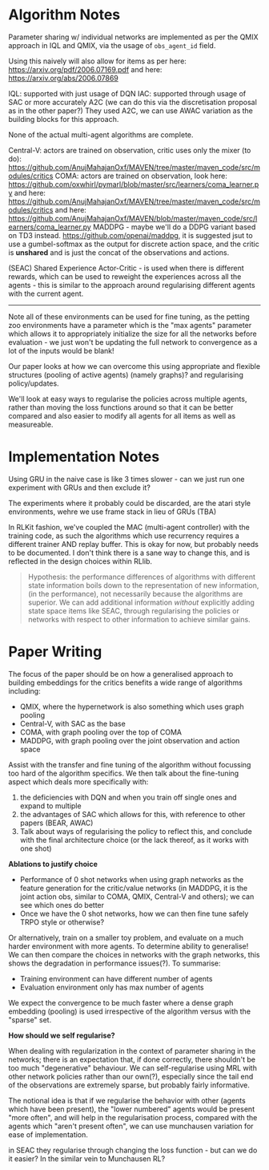 Algorithm Notes
===============

Parameter sharing w/ individual networks are implemented as per the QMIX approach in IQL and QMIX, via the usage of `obs_agent_id` field.

Using this naively will also allow for items as per here: https://arxiv.org/pdf/2006.07169.pdf and here: https://arxiv.org/abs/2006.07869

IQL: supported with just usage of DQN 
IAC: supported through usage of SAC or more accurately A2C (we can do this via the discretisation proposal as in the other paper?) They used A2C, we can use AWAC variation as the building blocks for this approach.

None of the actual multi-agent algorithms are complete.

Central-V: actors are trained on observation, critic uses only the mixer (to do): https://github.com/AnujMahajanOxf/MAVEN/tree/master/maven_code/src/modules/critics
COMA: actors are trained on observation, look here: https://github.com/oxwhirl/pymarl/blob/master/src/learners/coma_learner.py and here: https://github.com/AnujMahajanOxf/MAVEN/tree/master/maven_code/src/modules/critics and here: https://github.com/AnujMahajanOxf/MAVEN/blob/master/maven_code/src/learners/coma_learner.py
MADDPG - maybe we'll do a DDPG variant based on TD3 instead. https://github.com/openai/maddpg, it is suggested jsut to use a gumbel-softmax as the output for discrete action space, and the critic is **unshared** and is just the concat of the observations and actions. 

(SEAC) Shared Experience Actor-Critic - is used when there is different rewards, which can be used to reweight the experiences across all the agents - this is similar to the approach around regularising different agents with the current agent. 

---

Note all of these environments can be used for fine tuning, as the petting zoo environments have a parameter which is the "max agents" parameter which allows it to appropriately initialize the size for all the networks before evaluation - we just won't be updating the full network to convergence as a lot of the inputs would be blank! 

Our paper looks at how we can overcome this using appropriate and flexible structures (pooling of active agents) (namely graphs)? and regularising policy/updates. 

We'll look at easy ways to regularise the policies across multiple agents, rather than moving the loss functions around so that it can be better compared and also easier to modify all agents for all items as well as measureable.

Implementation Notes
====================

Using GRU in the naive case is like 3 times slower - can we just run one experiment with GRUs and then exclude it?

The experiments where it probably could be discarded, are the atari style environments, wehre we use frame stack in lieu of GRUs (TBA)

In RLKit fashion, we've coupled the MAC (multi-agent controller) with the training code, as such the algorithms which use recurrency requires a different trainer AND replay buffer. This is okay for now, but probably needs to be documented. I don't think there is a sane way to change this, and is reflected in the design choices within RLlib. 

> Hypothesis: the performance differences of algorithms with different state information boils down to the representation of new information, (in the performance), not necessarily because the algorithms are superior. We can add additional information _without_ explicitly adding state space items like SEAC, through regularising the policies or networks with respect to other information to achieve similar gains.


Paper Writing
=============

The focus of the paper should be on how a generalised approach to building embeddings for the critics benefits a wide range of algorithms including:

*  QMIX, where the hypernetwork is also something which uses graph pooling
*  Central-V, with SAC as the base
*  COMA, with graph pooling over the top of COMA
*  MADDPG, with graph pooling over the joint observation and action space

Assist with the transfer and fine tuning of the algorithm without focussing too hard of the algorithm specifics. We then talk about the fine-tuning aspect which deals more specifically with:

1.  the deficiencies with DQN and when you train off single ones and expand to multiple
2.  the advantages of SAC which allows for this, with reference to other papers (BEAR, AWAC)
3.  Talk about ways of regularising the policy to reflect this, and conclude with the final architecture choice (or the lack thereof, as it works with one shot)

**Ablations to justify choice**

-  Performance of 0 shot networks when using graph networks as the feature generation for the critic/value networks (in MADDPG, it is the joint action obs, similar to COMA, QMIX, Central-V and others); we can see which ones do better
-  Once we have the 0 shot networks, how we can then fine tune safely TRPO style or otherwise?

Or alternatively, train on a smaller toy problem, and evaluate on a much harder environment with more agents. To determine ability to generalise! We can then compare the choices in networks with the graph networks, this shows the degradation in performance issues(?). To summarise:
*  Training environment can have different number of agents
*  Evaluation environment only has max number of agents

We expect the convergence to be much faster where a dense graph embedding (pooling) is used irrespective of the algorithm versus with the "sparse" set. 

**How should we self regularise?**

When dealing with regularization in the context of parameter sharing in the networks; there is an expectation that, if done correctly, there shouldn't be too much "degenerative" behaviour. We can self-regularise using MRL with other network policies rather than our own(?), especially since the tail end of the observations are extremely sparse, but probably fairly informative. 

The notional idea is that if we regularise the behavior with other (agents which have been present), the "lower numbered" agents would be present "more often", and will help in the regularisation process, compared with the agents which "aren't present often", we can use munchausen variation for ease of implementation.

in SEAC they regularise through changing the loss function - but can we do it easier? In the similar vein to Munchausen RL?


